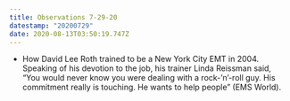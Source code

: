 ```yaml
---
title: Observations 7-29-20
datestamp: "20200729"
date: 2020-08-13T03:50:19.747Z
---
```

- How David Lee Roth trained to be a New York City EMT in 2004. Speaking of his devotion to the job, his trainer Linda Reissman said, “You would never know you were dealing with a rock-’n’-roll guy. His commitment really is touching. He wants to help people” (EMS World).